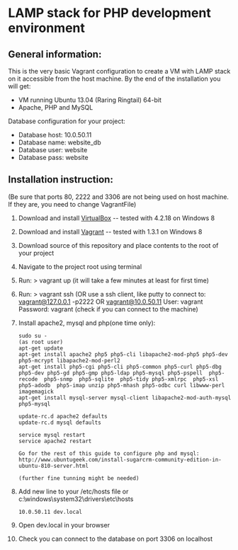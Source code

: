 LAMP stack for PHP development environment
==========================================

General information:
--------------------

This is the very basic Vagrant configuration to create a VM with LAMP stack on it accessible from the host machine.
By the end of the installation you will get:

  - VM running Ubuntu 13.04 (Raring Ringtail) 64-bit
  - Apache, PHP and MySQL

Database configuration for your project:

  - Database host: 10.0.50.11
  - Database name: website_db
  - Database user: website
  - Database pass: website

Installation instruction:
-------------------------
  (Be sure that ports 80, 2222 and 3306 are not being used on host machine. If they are, you need to change VagrantFile)

  1. Download and install [VirtualBox][1]  -- tested with 4.2.18 on Windows 8
  2. Download and install [Vagrant][2]     -- tested with 1.3.1  on Windows 8
  3. Download source of this repository and place contents to the root of your project
  4. Navigate to the project root using terminal
  5. Run: > vagrant up
  (it will take a few minutes at least for first time)
  
  6. Run: > vagrant ssh (OR use a ssh client, like putty  to connect to: vagrant@127.0.0.1 -p2222  OR  vagrant@10.0.50.11
            User: vagrant
            Password: vagrant
  (check if you can connect to the machine)
  
  7. Install apache2, mysql and php(one time only):
      ```
      sudo su -
      (as root user)
      apt-get update
      apt-get install apache2 php5 php5-cli libapache2-mod-php5 php5-dev php5-mcrypt libapache2-mod-perl2
      apt-get install php5-cgi php5-cli php5-common php5-curl php5-dbg php5-dev php5-gd php5-gmp php5-ldap php5-mysql php5-pspell  php5-recode  php5-snmp  php5-sqlite  php5-tidy php5-xmlrpc  php5-xsl php5-adodb  php5-imap unzip php5-mhash php5-odbc curl libwww-perl imagemagick 
      apt-get install mysql-server mysql-client libapache2-mod-auth-mysql php5-mysql

      update-rc.d apache2 defaults
      update-rc.d mysql defaults

      service mysql restart
      service apache2 restart

      Go for the rest of this guide to configure php and mysql:
      http://www.ubuntugeek.com/install-sugarcrm-community-edition-in-ubuntu-810-server.html

      (further fine tunning might be needed)
      ```
  8. Add new line to your /etc/hosts file or c:\windows\system32\drivers\etc\hosts
     ```
     10.0.50.11 dev.local
     ```
  9. Open dev.local in your browser
  10. Check you can connect to the database on port 3306 on localhost
  
  [1]: https://www.virtualbox.org/wiki/Downloads
  [2]: http://downloads.vagrantup.com/
  [3]: https://www.virtualbox.org/
  [4]: http://www.vagrantup.com/


